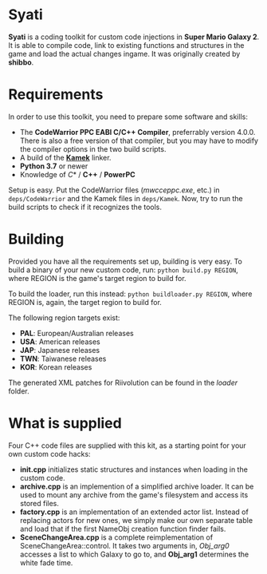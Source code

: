 # Syati
**Syati** is a coding toolkit for custom code injections in **Super Mario Galaxy 2**. It is able to compile code, link to existing functions and structures in the game and load the actual changes ingame. It was originally created by **shibbo**.

# Requirements
In order to use this toolkit, you need to prepare some software and skills:
- The **CodeWarrior PPC EABI C/C++ Compiler**, preferrably version 4.0.0. There is also a free version of that compiler, but you may have to modify the compiler options in the two build scripts.
- A build of the [**Kamek**](https://github.com/Treeki/Kamek) linker.
- **Python 3.7** or newer
- Knowledge of *C** / **C++** / **PowerPC**

Setup is easy. Put the CodeWarrior files (*mwcceppc.exe*, etc.) in ``deps/CodeWarrior`` and the Kamek files in ``deps/Kamek``. Now, try to run the build scripts to check if it recognizes the tools.

# Building
Provided you have all the requirements set up, building is very easy. To build a binary of your new custom code, run:
```python build.py REGION```, where REGION is the game's target region to build for.

To build the loader, run this instead:
```python buildloader.py REGION```, where REGION is, again, the target region to build for.

The following region targets exist:
- **PAL**: European/Australian releases
- **USA**: American releases
- **JAP**: Japanese releases
- **TWN**: Taiwanese releases
- **KOR**: Korean releases

The generated XML patches for Riivolution can be found in the *loader* folder.

# What is supplied
Four C++ code files are supplied with this kit, as a starting point for your own custom code hacks:
- **init.cpp** initializes static structures and instances when loading in the custom code.
- **archive.cpp** is an implemention of a simplified archive loader. It can be used to mount any archive from the game's filesystem and access its stored files.
- **factory.cpp** is an implementation of an extended actor list. Instead of replacing actors for new ones, we simply make our own separate table and load that if the first NameObj creation function finder fails.
- **SceneChangeArea.cpp** is a complete reimplementation of SceneChangeArea::control. It takes two arguments in, *Obj_arg0* accesses a list to which Galaxy to go to, and **Obj_arg1** determines the white fade time.